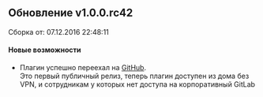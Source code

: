 ## Обновление v1.0.0.rc42

Сборка от: 07.12.2016 22:48:11

#### Новые возможности

* Плагин успешно переехал на <a href="https://github.com/sbis-team/ui-customizer" target="_blank">GitHub</a>.<br>Это первый публичный релиз, теперь плагин доступен из дома без VPN, и сотрудникам у которых нет доступа на корпоративный GitLab

